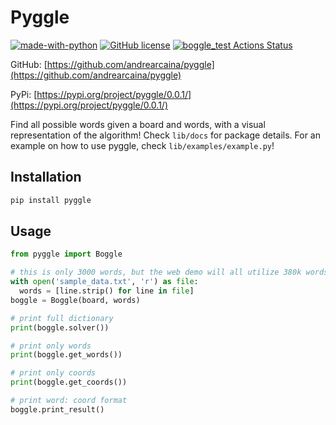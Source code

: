 # Pyggle

[![made-with-python](https://img.shields.io/badge/Made%20with-Python-1f425f.svg)](https://www.python.org/) [![GitHub license](https://img.shields.io/github/license/Naereen/StrapDown.js.svg)](https://github.com/Naereen/StrapDown.js/blob/master/LICENSE) [![boggle_test Actions Status](https://github.com/euanacampbell/boggle_solver/workflows/boggle_test/badge.svg)](https://github.com/euanacampbell/boggle_solver/actions)

GitHub: [https://github.com/andrearcaina/pyggle](https://github.com/andrearcaina/pyggle)

PyPi: [https://pypi.org/project/pyggle/0.0.1/](https://pypi.org/project/pyggle/0.0.1/)

Find all possible words given a board and words, with a visual representation of the algorithm!
Check `lib/docs` for package details. For an example on how to use pyggle, check `lib/examples/example.py`!

## Installation

```bash
pip install pyggle
```

## Usage
```python
from pyggle import Boggle

# this is only 3000 words, but the web demo will all utilize 380k words
with open('sample_data.txt', 'r') as file:
  words = [line.strip() for line in file]
boggle = Boggle(board, words)

# print full dictionary
print(boggle.solver())

# print only words
print(boggle.get_words())

# print only coords
print(boggle.get_coords())

# print word: coord format
boggle.print_result()
```
